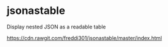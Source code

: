 # jsonastable
Display nested JSON as a readable table

https://cdn.rawgit.com/freddi301/jsonastable/master/index.html
